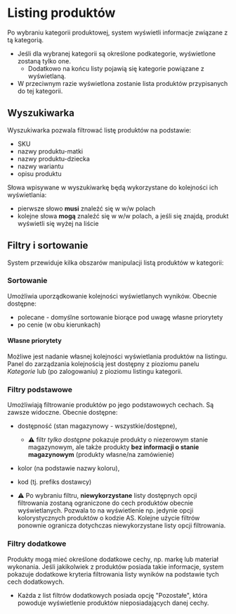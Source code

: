 # Listing produktów

Po wybraniu kategorii produktowej, system wyświetli informacje związane z tą kategorią.

- Jeśli dla wybranej kategorii są określone podkategorie, wyświetlone zostaną tylko one.
  - Dodatkowo na końcu listy pojawią się kategorie powiązane z wyświetlaną.
- W przeciwnym razie wyświetlona zostanie lista produktów przypisanych do tej kategorii.

## Wyszukiwarka

Wyszukiwarka pozwala filtrować listę produktów na podstawie:
- SKU
- nazwy produktu-matki
- nazwy produktu-dziecka
- nazwy wariantu
- opisu produktu

Słowa wpisywane w wyszukiwarkę będą wykorzystane do kolejności ich wyświetlania:
- pierwsze słowo **musi** znaleźć się w w/w polach
- kolejne słowa **mogą** znaleźć się w w/w polach, a jeśli się znajdą, produkt wyświetli się wyżej na liście

## Filtry i sortowanie

System przewiduje kilka obszarów manipulacji listą produktów w kategorii:

### Sortowanie

Umożliwia uporządkowanie kolejności wyświetlanych wyników.
Obecnie dostępne:
  - polecane - domyślne sortowanie biorące pod uwagę własne priorytety
  - po cenie (w obu kierunkach)

#### Własne priorytety

Możliwe jest nadanie własnej kolejności wyświetlania produktów na listingu.
Panel do zarządzania kolejnością jest dostępny z pioziomu panelu _Kategorie_ lub (po zalogowaniu) z pioziomu listingu kategorii.

### Filtry podstawowe

Umożliwiają filtrowanie produktów po jego podstawowych cechach.
Są zawsze widoczne.
Obecnie dostępne:
- dostępność (stan magazynowy - wszystkie/dostępne),
  - ⚠️ filtr _tylko dostępne_ pokazuje produkty o niezerowym stanie magazynowym, ale także produkty **bez informacji o stanie magazynowym** (produkty własne/na zamówienie)
- kolor (na podstawie nazwy koloru),
- kod (tj. prefiks dostawcy)

- ⚠️ Po wybraniu filtru, **niewykorzystane** listy dostępnych opcji filtrowania zostaną ograniczone do cech produktów obecnie wyświetlanych. Pozwala to na wyświetlenie np. jedynie opcji kolorystycznych produktów o kodzie AS. Kolejne użycie filtrów ponownie ogranicza dotychczas niewykorzystane listy opcji filtrowania.

### Filtry dodatkowe

Produkty mogą mieć określone dodatkowe cechy, np. markę lub materiał wykonania.
Jeśli jakikolwiek z produktów posiada takie informacje, system pokazuje dodatkowe kryteria filtrowania listy wyników na podstawie tych cech dodatkowych.
- Każda z list filtrów dodatkowych posiada opcję "Pozostałe", która powoduje wyświetlenie produktów nieposiadających danej cechy.
